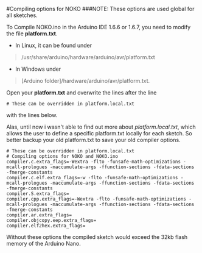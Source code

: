 #Compiling options for NOKO
###NOTE: These options are used global for all sketches.

To Compile NOKO.ino in the Arduino IDE 1.6.6 or 1.6.7, you need to modify the file **platform.txt**.
- In Linux, it can be found under 
> /usr/share/arduino/hardware/arduino/avr/platform.txt

- In Windows under 
> [Arduino folder]/hardware/arduino/avr/platform.txt.

Open your **platform.txt** and overwrite the lines after the line
```
# These can be overridden in platform.local.txt
```
with the lines below.

Alas, until now i wasn't able to find out more about *platform.local.txt*, which allows the user to define a specific platform.txt locally for each sketch. So better backup your old platform.txt to save your old compiler options. 

```
# These can be overridden in platform.local.txt
# Compiling options for NOKO and NOKO.ino
compiler.c.extra_flags=-Wextra -flto -funsafe-math-optimizations -mcall-prologues -maccumulate-args -ffunction-sections -fdata-sections -fmerge-constants
compiler.c.elf.extra_flags=-w -flto -funsafe-math-optimizations -mcall-prologues -maccumulate-args -ffunction-sections -fdata-sections -fmerge-constants
compiler.S.extra_flags=
compiler.cpp.extra_flags=-Wextra -flto -funsafe-math-optimizations -mcall-prologues -maccumulate-args -ffunction-sections -fdata-sections -fmerge-constants
compiler.ar.extra_flags=
compiler.objcopy.eep.extra_flags=
compiler.elf2hex.extra_flags=
```
Without these options the compiled sketch would exceed the 32kb flash memory of the Arduino Nano.
